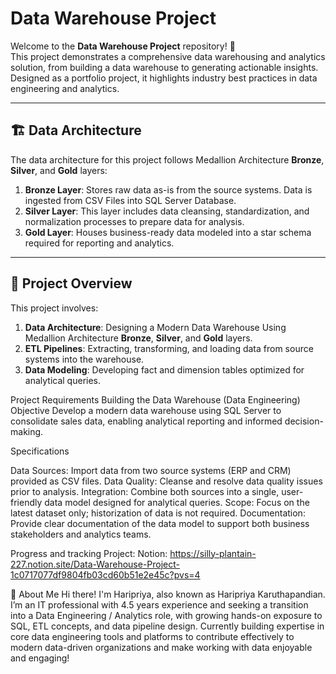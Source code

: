 # Data Warehouse Project

Welcome to the **Data Warehouse Project** repository! 🚀  
This project demonstrates a comprehensive data warehousing and analytics solution, from building a data warehouse to generating actionable insights. Designed as a portfolio project, it highlights industry best practices in data engineering and analytics.

---
## 🏗️ Data Architecture

The data architecture for this project follows Medallion Architecture **Bronze**, **Silver**, and **Gold** layers:

1. **Bronze Layer**: Stores raw data as-is from the source systems. Data is ingested from CSV Files into SQL Server Database.
2. **Silver Layer**: This layer includes data cleansing, standardization, and normalization processes to prepare data for analysis.
3. **Gold Layer**: Houses business-ready data modeled into a star schema required for reporting and analytics.

---
## 📖 Project Overview

This project involves:

1. **Data Architecture**: Designing a Modern Data Warehouse Using Medallion Architecture **Bronze**, **Silver**, and **Gold** layers.
2. **ETL Pipelines**: Extracting, transforming, and loading data from source systems into the warehouse.
3. **Data Modeling**: Developing fact and dimension tables optimized for analytical queries.

Project Requirements
  Building the Data Warehouse (Data Engineering)
Objective
  Develop a modern data warehouse using SQL Server to consolidate sales data, enabling analytical reporting and informed decision-making.

Specifications

Data Sources: Import data from two source systems (ERP and CRM) provided as CSV files.
Data Quality: Cleanse and resolve data quality issues prior to analysis.
Integration: Combine both sources into a single, user-friendly data model designed for analytical queries.
Scope: Focus on the latest dataset only; historization of data is not required.
Documentation: Provide clear documentation of the data model to support both business stakeholders and analytics teams.

Progress and tracking Project:
  Notion: https://silly-plantain-227.notion.site/Data-Warehouse-Project-1c0717077df9804fb03cd60b51e2e45c?pvs=4

🌟 About Me
Hi there! I'm Haripriya, also known as Haripriya Karuthapandian. I’m an IT professional with 4.5 years experience and seeking a transition into a Data Engineering / Analytics role, with growing hands-on exposure to SQL, ETL concepts, and data pipeline design. Currently building expertise in core data engineering tools and platforms to contribute effectively to modern data-driven organizations and make working with data enjoyable and engaging!

